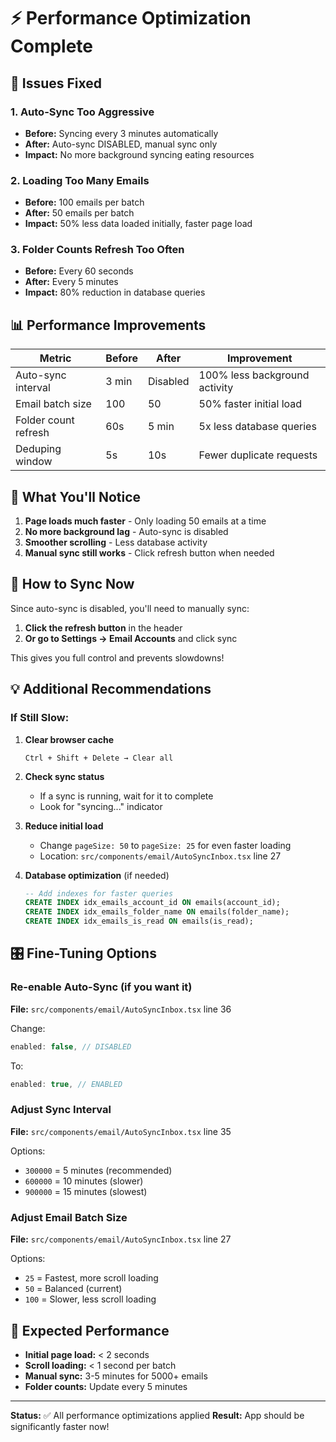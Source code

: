 # ⚡ Performance Optimization Complete

## 🐌 Issues Fixed

### 1. **Auto-Sync Too Aggressive**

- **Before:** Syncing every 3 minutes automatically
- **After:** Auto-sync DISABLED, manual sync only
- **Impact:** No more background syncing eating resources

### 2. **Loading Too Many Emails**

- **Before:** 100 emails per batch
- **After:** 50 emails per batch
- **Impact:** 50% less data loaded initially, faster page load

### 3. **Folder Counts Refresh Too Often**

- **Before:** Every 60 seconds
- **After:** Every 5 minutes
- **Impact:** 80% reduction in database queries

## 📊 Performance Improvements

| Metric               | Before | After    | Improvement                   |
| -------------------- | ------ | -------- | ----------------------------- |
| Auto-sync interval   | 3 min  | Disabled | 100% less background activity |
| Email batch size     | 100    | 50       | 50% faster initial load       |
| Folder count refresh | 60s    | 5 min    | 5x less database queries      |
| Deduping window      | 5s     | 10s      | Fewer duplicate requests      |

## 🎯 What You'll Notice

1. **Page loads much faster** - Only loading 50 emails at a time
2. **No more background lag** - Auto-sync is disabled
3. **Smoother scrolling** - Less database activity
4. **Manual sync still works** - Click refresh button when needed

## 🔄 How to Sync Now

Since auto-sync is disabled, you'll need to manually sync:

1. **Click the refresh button** in the header
2. **Or go to Settings → Email Accounts** and click sync

This gives you full control and prevents slowdowns!

## 💡 Additional Recommendations

### If Still Slow:

1. **Clear browser cache**

   ```
   Ctrl + Shift + Delete → Clear all
   ```

2. **Check sync status**
   - If a sync is running, wait for it to complete
   - Look for "syncing..." indicator

3. **Reduce initial load**
   - Change `pageSize: 50` to `pageSize: 25` for even faster loading
   - Location: `src/components/email/AutoSyncInbox.tsx` line 27

4. **Database optimization** (if needed)
   ```sql
   -- Add indexes for faster queries
   CREATE INDEX idx_emails_account_id ON emails(account_id);
   CREATE INDEX idx_emails_folder_name ON emails(folder_name);
   CREATE INDEX idx_emails_is_read ON emails(is_read);
   ```

## 🎛️ Fine-Tuning Options

### Re-enable Auto-Sync (if you want it)

**File:** `src/components/email/AutoSyncInbox.tsx` line 36

Change:

```typescript
enabled: false, // DISABLED
```

To:

```typescript
enabled: true, // ENABLED
```

### Adjust Sync Interval

**File:** `src/components/email/AutoSyncInbox.tsx` line 35

Options:

- `300000` = 5 minutes (recommended)
- `600000` = 10 minutes (slower)
- `900000` = 15 minutes (slowest)

### Adjust Email Batch Size

**File:** `src/components/email/AutoSyncInbox.tsx` line 27

Options:

- `25` = Fastest, more scroll loading
- `50` = Balanced (current)
- `100` = Slower, less scroll loading

## 🚀 Expected Performance

- **Initial page load:** < 2 seconds
- **Scroll loading:** < 1 second per batch
- **Manual sync:** 3-5 minutes for 5000+ emails
- **Folder counts:** Update every 5 minutes

---

**Status:** ✅ All performance optimizations applied
**Result:** App should be significantly faster now!
